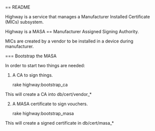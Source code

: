 == README

Highway is a service that manages a Manufacturer Installed
Certificate (MICs) subsystem.

Highway is a MASA == Manufacturer Assigned Signing Authority.

MICs are created by a vendor to be installed in a device during manufacturer.

=== Bootstrap the MASA

In order to start two things are needed:

1) A CA to sign things.

    rake highway:bootstrap_ca

This will create a CA into db/cert/vendor_*

2) A MASA certificate to sign vouchers.

    rake highway:bootstrap_masa

This will create a signed certificate in db/cert/masa_*
